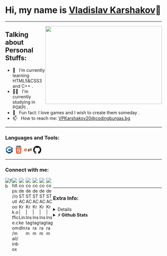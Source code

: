 # Hi, my name is [Vladislav Karshakov](https://github.com/VPKarshakov20/)👋
<hr>

<img align="right" height="250" width="375" src="https://i.kym-cdn.com/photos/images/newsfeed/001/199/969/c5d.gif" />

## Talking about Personal Stuffs:

- 🧠  &nbsp; I’m currently learning HTML5&CSS3 and C++ .
- 👩‍🎓 &nbsp; I'm currently studying in PGKPI .
- 🎇  &nbsp; Fun fact: I love games and I wish to create them someday .
- 📫 &nbsp; How to reach me: VPKarshakov20@codingburgas.bg

<hr>

### Languages and Tools:

<code><img alt="CPP" width="26px" src="https://raw.githubusercontent.com/github/explore/80688e429a7d4ef2fca1e82350fe8e3517d3494d/topics/cpp/cpp.png" ></code>
<code><img alt="HTML5" width="26px" src="https://raw.githubusercontent.com/github/explore/80688e429a7d4ef2fca1e82350fe8e3517d3494d/topics/html/html.png" ></code>
<code><img  alt="Git" width="26px" src="https://raw.githubusercontent.com/github/explore/80688e429a7d4ef2fca1e82350fe8e3517d3494d/topics/git/git.png" ></code>
<code><img  alt="GitHub" width="26px" src="https://raw.githubusercontent.com/github/explore/78df643247d429f6cc873026c0622819ad797942/topics/github/github.png" ></code>

<hr>

### Connect with me:

<a href ="http://www.google.com" ><img align="left" alt="fb" width="22px" src="https://cdn.jsdelivr.net/npm/simple-icons@v3/icons/youtube.svg" /><a/>
<img align="left" alt="https://outlook.office.com/mail/inbox" width="22px" src="https://cdn.jsdelivr.net/npm/simple-icons@v3/icons/twitter.svg" />
<img align="left" alt="codeSTACKr | LinkedIn" width="22px" src="https://cdn.jsdelivr.net/npm/simple-icons@v3/icons/linkedin.svg" />
<img align="left" alt="codeSTACKr | Instagram" width="22px" src="https://cdn.jsdelivr.net/npm/simple-icons@v3/icons/instagram.svg" />
<img align="left" alt="codeSTACKr | Instagram" width="22px" src="https://cdn.jsdelivr.net/npm/simple-icons@v3/icons/facebook.svg" />
<img align="left" alt="codeSTACKr | Instagram" width="22px" src="https://cdn.jsdelivr.net/npm/simple-icons@v3/icons/discord.svg" />
<img align="left" alt="codeSTACKr | Instagram" width="22px" src="https://cdn.jsdelivr.net/npm/simple-icons@v3/icons/reddit.svg" />
  
<br>
  
<hr>

### Extra Info:

<details>
  <summary><b>📚 Badges</b></summary>

<code><a href ="http://www.credly.com/badges/41931c0f-5be8-4e13-b3fa-82f0defd1957"><img align="left" alt="Excel" width="200px" src="https://images.credly.com/size/110x110/images/d0790dc7-5127-4262-a492-1b60030b0114/MOS_Excel.png" ></a></code>
  
  <code><a href ="https://www.credly.com/earner/earned/badge/b25fd806-cdc5-4296-a6ff-3e651e00ec07"><img align="left" alt="Word Office 2016" width="200px" src="https://images.credly.com/size/680x680/images/fd092703-61db-4e9f-9c7c-2211d44ca87d/MOS_Word.png" ></a></code>
</details>  

<details>	
  <summary><b>⚡ Github Stats</b></summary>

![Grade](https://github-readme-stats.vercel.app/api?username=VPKarshakov20&show_icons=true&theme=radical&count_private=true)
![Languages](https://github-readme-stats.vercel.app/api/top-langs/?username=VPKarshakov20&show_icons=true&hide_border=true&layout=compact&count_private=true&count_fork=true)
</details>

</div>
